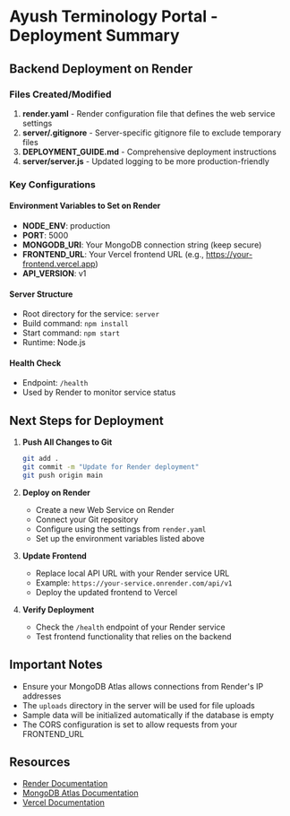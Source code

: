 # Ayush Terminology Portal - Deployment Summary

## Backend Deployment on Render

### Files Created/Modified
1. **render.yaml** - Render configuration file that defines the web service settings
2. **server/.gitignore** - Server-specific gitignore file to exclude temporary files
3. **DEPLOYMENT_GUIDE.md** - Comprehensive deployment instructions
4. **server/server.js** - Updated logging to be more production-friendly

### Key Configurations

#### Environment Variables to Set on Render
- **NODE_ENV**: production
- **PORT**: 5000
- **MONGODB_URI**: Your MongoDB connection string (keep secure)
- **FRONTEND_URL**: Your Vercel frontend URL (e.g., https://your-frontend.vercel.app)
- **API_VERSION**: v1

#### Server Structure
- Root directory for the service: `server`
- Build command: `npm install`
- Start command: `npm start`
- Runtime: Node.js

#### Health Check
- Endpoint: `/health`
- Used by Render to monitor service status

## Next Steps for Deployment

1. **Push All Changes to Git**
   ```bash
   git add .
   git commit -m "Update for Render deployment"
   git push origin main
   ```

2. **Deploy on Render**
   - Create a new Web Service on Render
   - Connect your Git repository
   - Configure using the settings from `render.yaml`
   - Set up the environment variables listed above

3. **Update Frontend**
   - Replace local API URL with your Render service URL
   - Example: `https://your-service.onrender.com/api/v1`
   - Deploy the updated frontend to Vercel

4. **Verify Deployment**
   - Check the `/health` endpoint of your Render service
   - Test frontend functionality that relies on the backend

## Important Notes
- Ensure your MongoDB Atlas allows connections from Render's IP addresses
- The `uploads` directory in the server will be used for file uploads
- Sample data will be initialized automatically if the database is empty
- The CORS configuration is set to allow requests from your FRONTEND_URL

## Resources
- [Render Documentation](https://render.com/docs)
- [MongoDB Atlas Documentation](https://docs.atlas.mongodb.com/)
- [Vercel Documentation](https://vercel.com/docs)